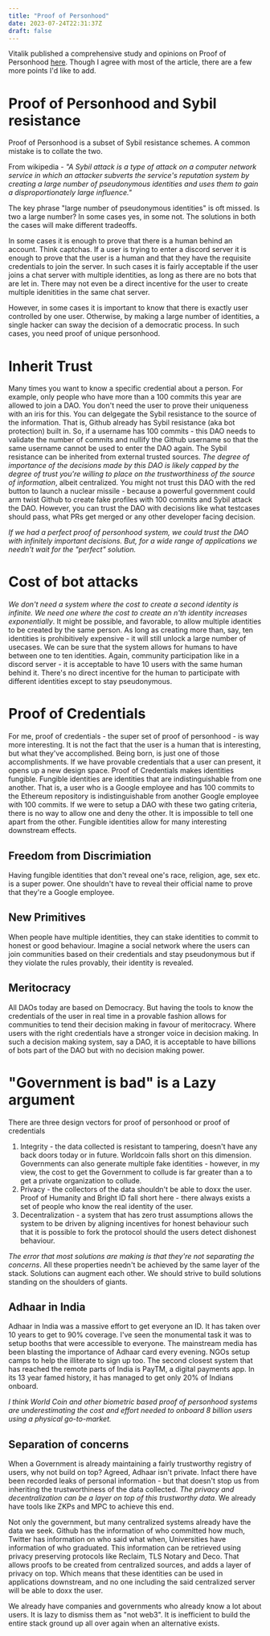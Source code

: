 ```yaml
---
title: "Proof of Personhood"
date: 2023-07-24T22:31:37Z
draft: false
---
```


Vitalik published a comprehensive study and opinions on Proof of Personhood [here](https://vitalik.ca). Though I agree with most of the article, there are a few more points I'd like to add. 

# Proof of Personhood and Sybil resistance
Proof of Personhood is a subset of Sybil resistance schemes. A common mistake is to collate the two. 

From wikipedia - _"A Sybil attack is a type of attack on a computer network service in which an attacker subverts the service's reputation system by creating a large number of pseudonymous identities and uses them to gain a disproportionately large influence."_

The key phrase "large number of pseudonymous identities" is oft missed. Is two a large number? In some cases yes, in some not. The solutions in both the cases will make different tradeoffs. 

In some cases it is enough to prove that there is a human behind an account. Think captchas. If a user is trying to enter a discord server it is enough to prove that the user is a human and that they have the requisite credentials to join the server. In such cases it is fairly acceptable if the user joins a chat server with multiple identities, as long as there are no bots that are let in. There may not even be a direct incentive for the user to create multiple idenitities in the same chat server. 

However, in some cases it is important to know that there is exactly user controlled by one user. Otherwise, by making a large number of identities, a single hacker can sway the decision of a democratic process. In such cases, you need proof of unique personhood.

# Inherit Trust
Many times you want to know a specific credential about a person. For example, only people who have more than a 100 commits this year are allowed to join a DAO. You don't need the user to prove their uniqueness with an iris for this. You can delgegate the Sybil resistance to the source of the information. That is, Github already has Sybil resistance (aka bot protection) built in. So, if a username has 100 commits - this DAO needs to validate the number of commits and nullify the Github username so that the same username cannot be used to enter the DAO again. The Sybil resistance can be inherited from external trusted sources. *The degree of importance of the decisions made by this DAO is likely capped by the degree of trust you're willing to place on the trustworthiness of the source of information*, albeit centralized. You might not trust this DAO with the red button to launch a nuclear missile - because a powerful government could arm twist Github to create fake profiles with 100 commits and Sybil attack the DAO. However, you can trust the DAO with decisions like what testcases should pass, what PRs get merged or any other developer facing decision.

*If we had a _perfect_ proof of personhood system, we could trust the DAO with infinitely important decisions. But, for a wide range of applications we needn't wait for the "perfect" solution.* 

# Cost of bot attacks
*We don't need a system where the cost to create a second identity is infinite. We need one where the cost to create an n'th identity increases exponentially*. It might be possible, and favorable, to allow multiple identities to be created by the same person. As long as creating more than, say, ten identities is prohibitively expensive - it will still unlock a large number of usecases. We can be sure that the system allows for humans to have between one to ten identities. Again, community participation like in a discord server - it is acceptable to have 10 users with the same human behind it. There's no direct incentive for the human to participate with different identities except to stay pseudonymous. 

# Proof of Credentials
For me, proof of credentials - the super set of proof of personhood - is way more interesting.
It is not the fact that the user is a human that is interesting, but what they've accomplished. Being born, is just one of those accomplishments. 
If we have provable credentials that a user can present, it opens up a new design space. Proof of Credentials makes identities fungible. Fungible identities are identities that are indistinguishable from one another. That is, a user who is a Google employee and has 100 commits to the Ethereum repository is indistinguishable from another Google employee with 100 commits. If we were to setup a DAO with these two gating criteria, there is no way to allow one and deny the other. It is impossible to tell one apart from the other. Fungible identities allow for many interesting downstream effects. 

## Freedom from Discrimiation
Having fungible identities that don't reveal one's race, religion, age, sex etc. is a super power. One shouldn't have to reveal their official name to prove that they're a Google employee.

## New Primitives
When people have multiple identities, they can stake identities to commit to honest or good behaviour. Imagine a social network where the users can join communities based on their credentials and stay pseudonymous but if they violate the rules provably, their identity is revealed. 

## Meritocracy
All DAOs today are based on Democracy. But having the tools to know the credentials of the user in real time in a provable fashion allows for communities to tend their decision making in favour of meritocracy. Where users with the right credentials have a stronger voice in decision making. In such a decision making system, say a DAO, it is acceptable to have billions of bots part of the DAO but with no decision making power. 

# "Government is bad" is a Lazy argument
There are three design vectors for proof of personhood or proof of credentials
1. Integrity - the data collected is resistant to tampering, doesn't have any back doors today or in future. Worldcoin falls short on this dimension. Governments can also generate multiple fake identities - however, in my view, the cost to get the Government to collude is far greater than a to get a private organization to collude.
2. Privacy - the collectors of the data shouldn't be able to doxx the user. Proof of Humanity and Bright ID fall short here  - there always exists a set of people who know the real identity of the user.
3. Decentralization - a system that has zero trust assumptions allows the system to be driven by aligning incentives for honest behaviour such that it is possible to fork the protocol should the users detect dishonest behaviour.

*The error that most solutions are making is that they're not separating the concerns*. All these properties needn't be achieved by the same layer of the stack. Solutions can augment each other. We should strive to build solutions standing on the shoulders of giants.

## Adhaar in India
Adhaar in India was a massive effort to get everyone an ID. It has taken over 10 years to get to 90% coverage. I've seen the monumental task it was to setup booths that were accessible to everyone. The mainstream media has been blasting the importance of Adhaar card every evening. NGOs setup camps to help the illiterate to sign up too. The second closest system that has reached the remote parts of India is PayTM, a digital payments app. In its 13 year famed history, it has managed to get only 20% of Indians onboard.

*I think World Coin and other biometric based proof of personhood systems are underestimating the cost and effort needed to onboard 8 billion users using a physical go-to-market.*

## Separation of concerns
When a Government is already maintaining a fairly trustworthy registry of users, why not build on top? 
Agreed, Adhaar isn't private. Infact there have been recorded leaks of personal information - but that doesn't stop us from inheriting the trustworthiness of the data collected. *The privacy and decentralization can be a layer on top of this trustworthy data*. We already have tools like ZKPs and MPC to achieve this end. 

Not only the government, but many centralized systems already have the data we seek. Github has the information of who committed how much, Twitter has information on who said what when, Universities have information of who graduated. This information can be retrieved using privacy preserving protocols like Reclaim, TLS Notary and Deco. That allows proofs to be created from centralized sources, and adds a layer of privacy on top. Which means that these identities can be used in applications downstream, and no one including the said centralized server will be able to doxx the user.

We already have companies and governments who already know a lot about users. It is lazy to dismiss them as "not web3". It is inefficient to build the entire stack ground up all over again when an alternative exists.


